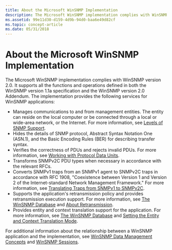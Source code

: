 ```yaml
---
title: About the Microsoft WinSNMP Implementation
description: The Microsoft WinSNMP implementation complies with WinSNMP version 2.0.
ms.assetid: 99e11d30-d159-4d9b-94d0-baa6e49d82cf
ms.topic: concept-article
ms.date: 05/31/2018
---
```


# About the Microsoft WinSNMP Implementation

The Microsoft WinSNMP implementation complies with WinSNMP version 2.0. It supports all the functions and operations defined in both the WinSNMP version 1.1a specification and the WinSNMP version 2.0 Addendum. The implementation provides the following services for WinSNMP applications:

-   Manages communications to and from management entities. The entity can reside on the local computer or be connected through a local or wide-area network, or the Internet. For more information, see [Levels of SNMP Support](levels-of-snmp-support.md).
-   Hides the details of SNMP protocol, Abstract Syntax Notation One (ASN.1), and the Basic Encoding Rules (BER) for describing transfer syntax.
-   Verifies the correctness of PDUs and rejects invalid PDUs. For more information, see [Working with Protocol Data Units](working-with-protocol-data-units.md).
-   Transforms SNMPv2C PDU types when necessary in accordance with the relevant RFCs.
-   Converts SNMPv1 traps from an SNMPv1 agent to SNMPv2C traps in accordance with RFC 1908, "Coexistence between Version 1 and Version 2 of the Internet-standard Network Management Framework." For more information, see [Translating Traps from SNMPv1 to SNMPv2C](translating-traps-from-snmpv1-to-snmpv2c.md).
-   Supports the application's retransmission policy and provides retransmission execution support. For more information, see [The WinSNMP Database](the-winsnmp-database.md) and [About Retransmission](about-retransmission.md).
-   Provides entity and context translation support for the application. For more information, see [The WinSNMP Database](the-winsnmp-database.md) and [Setting the Entity and Context Translation Mode](setting-the-entity-and-context-translation-mode.md).

For additional information about the relationship between a WinSNMP application and the implementation, see [WinSNMP Data Management Concepts](winsnmp-data-management-concepts.md) and [WinSNMP Sessions](winsnmp-sessions.md).

 

 




